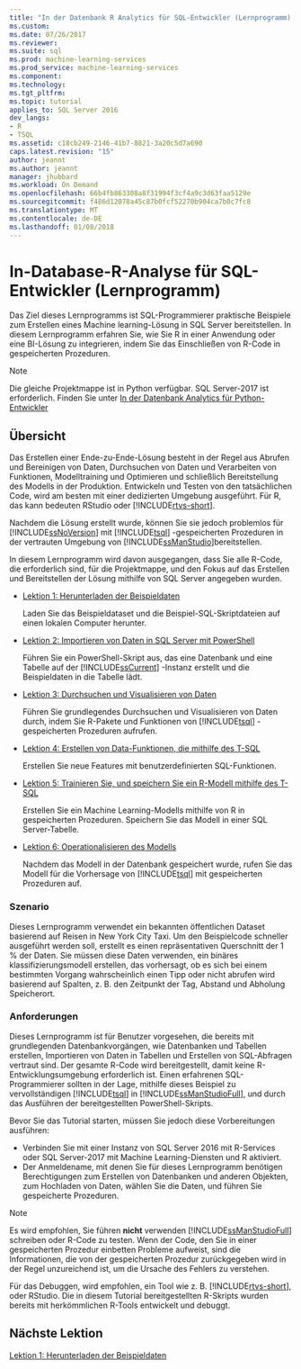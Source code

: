 ```yaml
---
title: "In der Datenbank R Analytics für SQL-Entwickler (Lernprogramm) | Microsoft Docs"
ms.custom: 
ms.date: 07/26/2017
ms.reviewer: 
ms.suite: sql
ms.prod: machine-learning-services
ms.prod_service: machine-learning-services
ms.component: 
ms.technology: 
ms.tgt_pltfrm: 
ms.topic: tutorial
applies_to: SQL Server 2016
dev_langs:
- R
- TSQL
ms.assetid: c18cb249-2146-41b7-8821-3a20c5d7a690
caps.latest.revision: "15"
author: jeannt
ms.author: jeannt
manager: jhubbard
ms.workload: On Demand
ms.openlocfilehash: 66b4fb863308a8f31994f3cf4a9c3d63faa5129e
ms.sourcegitcommit: f486d12078a45c87b0fcf52270b904ca7b0c7fc8
ms.translationtype: MT
ms.contentlocale: de-DE
ms.lasthandoff: 01/08/2018
---
```

# <a name="in-database-r-analytics-for-sql-developers-tutorial"></a>In-Database-R-Analyse für SQL-Entwickler (Lernprogramm)

Das Ziel dieses Lernprogramms ist SQL-Programmierer praktische Beispiele zum Erstellen eines Machine learning-Lösung in SQL Server bereitstellen. In diesem Lernprogramm erfahren Sie, wie Sie R in einer Anwendung oder eine BI-Lösung zu integrieren, indem Sie das Einschließen von R-Code in gespeicherten Prozeduren.

> [!NOTE]
> 
> Die gleiche Projektmappe ist in Python verfügbar. SQL Server-2017 ist erforderlich. Finden Sie unter [In der Datenbank Analytics für Python-Entwickler](../tutorials/sqldev-in-database-python-for-sql-developers.md)

## <a name="overview"></a>Übersicht

Das Erstellen einer Ende-zu-Ende-Lösung besteht in der Regel aus Abrufen und Bereinigen von Daten, Durchsuchen von Daten und Verarbeiten von Funktionen, Modelltraining und Optimieren und schließlich Bereitstellung des Modells in der Produktion. Entwickeln und Testen von den tatsächlichen Code, wird am besten mit einer dedizierten Umgebung ausgeführt. Für R, das kann bedeuten RStudio oder [!INCLUDE[rtvs-short](../../includes/rtvs-short-md.md)].

Nachdem die Lösung erstellt wurde, können Sie sie jedoch problemlos für [!INCLUDE[ssNoVersion](../../includes/ssnoversion-md.md)] mit [!INCLUDE[tsql](../../includes/tsql-md.md)] -gespeicherten Prozeduren in der vertrauten Umgebung von [!INCLUDE[ssManStudio](../../includes/ssmanstudio-md.md)]bereitstellen.

In diesem Lernprogramm wird davon ausgegangen, dass Sie alle R-Code, die erforderlich sind, für die Projektmappe, und den Fokus auf das Erstellen und Bereitstellen der Lösung mithilfe von SQL Server angegeben wurden.

- [Lektion 1: Herunterladen der Beispieldaten](../tutorials/sqldev-download-the-sample-data.md)

    Laden Sie das Beispieldataset und die Beispiel-SQL-Skriptdateien auf einen lokalen Computer herunter.

- [Lektion 2: Importieren von Daten in SQL Server mit PowerShell](../r/sqldev-import-data-to-sql-server-using-powershell.md)

    Führen Sie ein PowerShell-Skript aus, das eine Datenbank und eine Tabelle auf der [!INCLUDE[ssCurrent](../../includes/sscurrent-md.md)] -Instanz erstellt und die Beispieldaten in die Tabelle lädt.

- [Lektion 3: Durchsuchen und Visualisieren von Daten](../tutorials/sqldev-explore-and-visualize-the-data.md)

    Führen Sie grundlegendes Durchsuchen und Visualisieren von Daten durch, indem Sie R-Pakete und Funktionen von [!INCLUDE[tsql](../../includes/tsql-md.md)] -gespeicherten Prozeduren aufrufen.

- [Lektion 4: Erstellen von Data-Funktionen, die mithilfe des T-SQL](../tutorials/sqldev-create-data-features-using-t-sql.md)

    Erstellen Sie neue Features mit benutzerdefinierten SQL-Funktionen.
  
-   [Lektion 5: Trainieren Sie, und speichern Sie ein R-Modell mithilfe des T-SQL](../r/sqldev-train-and-save-a-model-using-t-sql.md)

    Erstellen Sie ein Machine Learning-Modells mithilfe von R in gespeicherten Prozeduren. Speichern Sie das Modell in einer SQL Server-Tabelle.
  
-   [Lektion 6: Operationalisieren des Modells](../tutorials/sqldev-operationalize-the-model.md)

    Nachdem das Modell in der Datenbank gespeichert wurde, rufen Sie das Modell für die Vorhersage von [!INCLUDE[tsql](../../includes/tsql-md.md)] mit gespeicherten Prozeduren auf.

### <a name="scenario"></a>Szenario

Dieses Lernprogramm verwendet ein bekannten öffentlichen Dataset basierend auf Reisen in New York City Taxi. Um den Beispielcode schneller ausgeführt werden soll, erstellt es einen repräsentativen Querschnitt der 1 % der Daten. Sie müssen diese Daten verwenden, ein binäres klassifizierungsmodell erstellen, das vorhersagt, ob es sich bei einem bestimmten Vorgang wahrscheinlich einen Tipp oder nicht abrufen wird basierend auf Spalten, z. B. den Zeitpunkt der Tag, Abstand und Abholung Speicherort.

### <a name="requirements"></a>Anforderungen

Dieses Lernprogramm ist für Benutzer vorgesehen, die bereits mit grundlegenden Datenbankvorgängen, wie Datenbanken und Tabellen erstellen, Importieren von Daten in Tabellen und Erstellen von SQL-Abfragen vertraut sind. Der gesamte R-Code wird bereitgestellt, damit keine R-Entwicklungsumgebung erforderlich ist. Einen erfahrenen SQL-Programmierer sollten in der Lage, mithilfe dieses Beispiel zu vervollständigen [!INCLUDE[tsql](../../includes/tsql-md.md)] in [!INCLUDE[ssManStudioFull](../../includes/ssmanstudiofull-md.md)], und durch das Ausführen der bereitgestellten PowerShell-Skripts.

Bevor Sie das Tutorial starten, müssen Sie jedoch diese Vorbereitungen ausführen:

- Verbinden Sie mit einer Instanz von SQL Server 2016 mit R-Services oder SQL Server-2017 mit Machine Learning-Diensten und R aktiviert.
- Der Anmeldename, mit denen Sie für dieses Lernprogramm benötigen Berechtigungen zum Erstellen von Datenbanken und anderen Objekten, zum Hochladen von Daten, wählen Sie die Daten, und führen Sie gespeicherte Prozeduren.

> [!NOTE]
> Es wird empfohlen, Sie führen **nicht** verwenden [!INCLUDE[ssManStudioFull](../../includes/ssmanstudiofull-md.md)] schreiben oder R-Code zu testen. Wenn der Code, den Sie in einer gespeicherten Prozedur einbetten Probleme aufweist, sind die Informationen, die von der gespeicherten Prozedur zurückgegeben wird in der Regel unzureichend ist, um die Ursache des Fehlers zu verstehen.
> 
> Für das Debuggen, wird empfohlen, ein Tool wie z. B. [!INCLUDE[rtvs-short](../../includes/rtvs-short-md.md)], oder RStudio. Die in diesem Tutorial bereitgestellten R-Skripts wurden bereits mit herkömmlichen R-Tools entwickelt und debuggt.

## <a name="next-lesson"></a>Nächste Lektion

[Lektion 1: Herunterladen der Beispieldaten](../tutorials/sqldev-download-the-sample-data.md)
